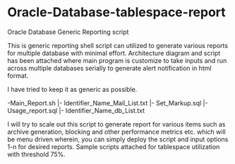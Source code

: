 # Oracle-Database-tablespace-report
Oracle Database Generic Reporting script

This is generic reporting shell script can utilized to generate various reports for multiple database with minimal effort. 
Architecture diagram and script has been attached where main program is customize to take inputs and run across multiple databases serially to generate alert notification in html format.
 
I have tried to keep it as generic as possible.

-Main_Report.sh
        |- Identifier_Name_Mail_List.txt
	  |- Set_Markup.sql
	  |- Usage_report.sql
	  |- Identifier_Name_db_List.txt

I will try to scale out this script to generate report for various items such as archive generation, blocking and other performance metrics etc. which will be menu driven wherein, you can simply deploy the script and input options 1-n for desired reports.
Sample scripts attached for tablespace utilization with threshold 75%.


